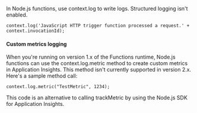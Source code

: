 In Node.js functions, use context.log to write logs. Structured logging isn't enabled.


```
context.log('JavaScript HTTP trigger function processed a request.' + context.invocationId);
```

#### Custom metrics logging
When you're running on version 1.x of the Functions runtime, Node.js functions can use the context.log.metric method to create custom metrics in Application Insights. This method isn't currently supported in version 2.x. Here's a sample method call:

```
context.log.metric("TestMetric", 1234);
```

This code is an alternative to calling trackMetric by using the Node.js SDK for Application Insights.